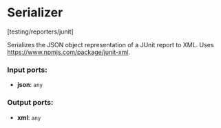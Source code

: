 # Serializer

[testing/reporters/junit]

Serializes the JSON object representation of a JUnit report to XML.
Uses https://www.npmjs.com/package/junit-xml. 

### Input ports:

* __json__: `any`


### Output ports:

* __xml__: `any`


